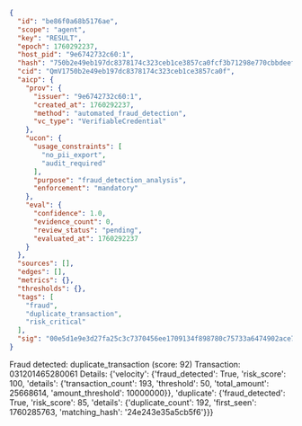 ```json
{
  "id": "be86f0a68b5176ae",
  "scope": "agent",
  "key": "RESULT",
  "epoch": 1760292237,
  "host_pid": "9e6742732c60:1",
  "hash": "750b2e49eb197dc8378174c323ceb1ce3857ca0fcf3b71298e770cbbdeefad99",
  "cid": "QmV1750b2e49eb197dc8378174c323ceb1ce3857ca0f",
  "aicp": {
    "prov": {
      "issuer": "9e6742732c60:1",
      "created_at": 1760292237,
      "method": "automated_fraud_detection",
      "vc_type": "VerifiableCredential"
    },
    "ucon": {
      "usage_constraints": [
        "no_pii_export",
        "audit_required"
      ],
      "purpose": "fraud_detection_analysis",
      "enforcement": "mandatory"
    },
    "eval": {
      "confidence": 1.0,
      "evidence_count": 0,
      "review_status": "pending",
      "evaluated_at": 1760292237
    }
  },
  "sources": [],
  "edges": [],
  "metrics": {},
  "thresholds": {},
  "tags": [
    "fraud",
    "duplicate_transaction",
    "risk_critical"
  ],
  "sig": "00e5d1e9e3d27fa25c3c7370456ee1709134f898780c75733a6474902ace73af"
}
```

Fraud detected: duplicate_transaction (score: 92)
Transaction: 031201465280061
Details: {'velocity': {'fraud_detected': True, 'risk_score': 100, 'details': {'transaction_count': 193, 'threshold': 50, 'total_amount': 25668614, 'amount_threshold': 10000000}}, 'duplicate': {'fraud_detected': True, 'risk_score': 85, 'details': {'duplicate_count': 192, 'first_seen': 1760285763, 'matching_hash': '24e243e35a5cb5f6'}}}